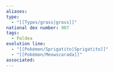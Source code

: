 ```yaml
---
aliases: 
type:
  - "[[Types/grass|grass]]"
national dex number: 907
tags:
  - Paldea
evolution line:
  - "[[Pokémon/Sprigatito|Sprigatito]]"
  - "[[Pokémon/Meowscarada]]"
associated: 
---
```

